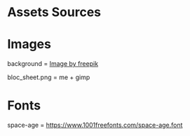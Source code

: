 # Assets Sources

# Images
background = <a href="https://www.freepik.com/free-ai-image/galaxy-planets-digital-art_268169901.htm#fromView=search&page=1&position=21&uuid=ce4b0388-78ce-4cc1-a955-ebd2f84a380b">Image by freepik</a>

bloc_sheet.png = me + gimp


# Fonts

space-age = https://www.1001freefonts.com/space-age.font
